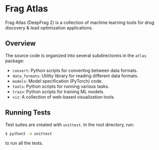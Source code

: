 
# Frag Atlas

Frag Atlas (DeepFrag 2) is a collection of machine learning tools for drug discovery & lead optimization applications.

## Overview

The source code is organized into several subdirectoreis in the `atlas` package:

- `convert`: Python scripts for converting between data formats.
- `data_formats`: Utility library for reading different data formats.
- `models`: Model specification (PyTorch) code.
- `tools`: Python scripts for running various tasks.
- `train`: Python scripts for training ML models.
- `viz`: A collection of web-based visualization tools.

## Running Tests

Test suites are created with `unittest`. In the root directory, run:

```sh
$ python3 -m unittest
```

to run all the tests.
